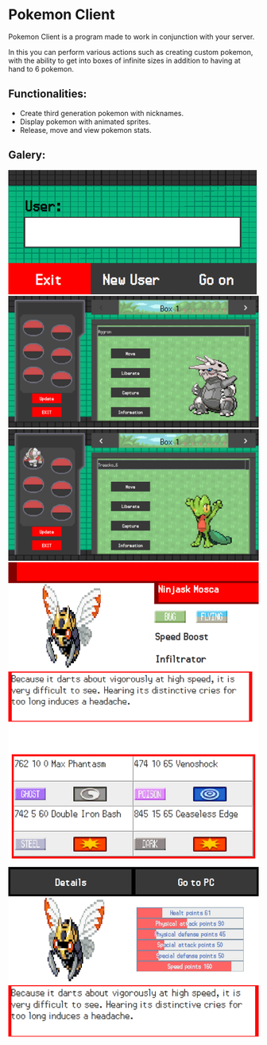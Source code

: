 # Pokemon Client
Pokemon Client is a program made to work in conjunction with your server.

In this you can perform various actions such as creating custom pokemon, with the ability to get into boxes of infinite sizes in addition to having at hand to 6 pokemon.

## Functionalities:
- Create third generation pokemon with nicknames.
- Display pokemon with animated sprites.
- Release, move and view pokemon stats.

## Galery:

![User login](images/img1.png)
![Boxes](images/img2.png)
![Boxes and pocket](images/img3.png)
![Info](images/img4.png)
![Stats](images/img5.png)
